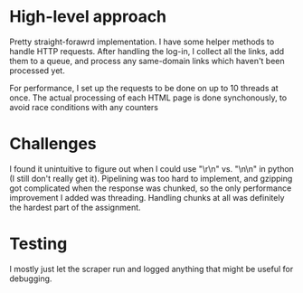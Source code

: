 # High-level approach

Pretty straight-forawrd implementation. I have some helper methods to handle
HTTP requests. After handling the log-in, I collect all the links, add them to a
queue, and process any same-domain links which haven't been processed yet.

For performance, I set up the requests to be done on up to 10 threads at once.
The actual processing of each HTML page is done synchonously, to avoid race
conditions with any counters

# Challenges

I found it unintuitive to figure out when I could use "\r\n" vs. "\n\n" in
python (I still don't really get it). Pipelining was too hard to implement, and
gzipping got complicated when the response was chunked, so the only performance
improvement I added was threading. Handling chunks at all was definitely the
hardest part of the assignment.

# Testing

I mostly just let the scraper run and logged anything that might be useful for
debugging.
